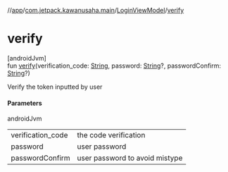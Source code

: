 //[app](../../../index.md)/[com.jetpack.kawanusaha.main](../index.md)/[LoginViewModel](index.md)/[verify](verify.md)

# verify

[androidJvm]\
fun [verify](verify.md)(verification_code: [String](https://kotlinlang.org/api/latest/jvm/stdlib/kotlin/-string/index.html), password: [String](https://kotlinlang.org/api/latest/jvm/stdlib/kotlin/-string/index.html)?, passwordConfirm: [String](https://kotlinlang.org/api/latest/jvm/stdlib/kotlin/-string/index.html)?)

Verify the token inputted by user

#### Parameters

androidJvm

| | |
|---|---|
| verification_code | the code verification |
| password | user password |
| passwordConfirm | user password to avoid mistype |

